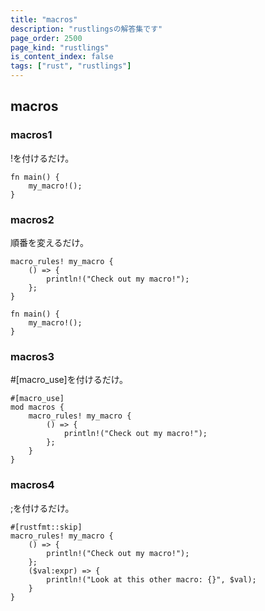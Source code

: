 ```yaml
---
title: "macros"
description: "rustlingsの解答集です"
page_order: 2500
page_kind: "rustlings"
is_content_index: false
tags: ["rust", "rustlings"]
---
```


## macros
### macros1
!を付けるだけ。
```
fn main() {
    my_macro!();
}
```
### macros2
順番を変えるだけ。
```
macro_rules! my_macro {
    () => {
        println!("Check out my macro!");
    };
}

fn main() {
    my_macro!();
}
```
### macros3
#[macro_use]を付けるだけ。
```
#[macro_use]
mod macros {
    macro_rules! my_macro {
        () => {
            println!("Check out my macro!");
        };
    }
}
```
### macros4
;を付けるだけ。
```
#[rustfmt::skip]
macro_rules! my_macro {
    () => {
        println!("Check out my macro!");
    };
    ($val:expr) => {
        println!("Look at this other macro: {}", $val);
    }
}
```
